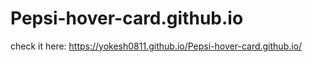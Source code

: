 # Pepsi-hover-card.github.io

check it here: https://yokesh0811.github.io/Pepsi-hover-card.github.io/
